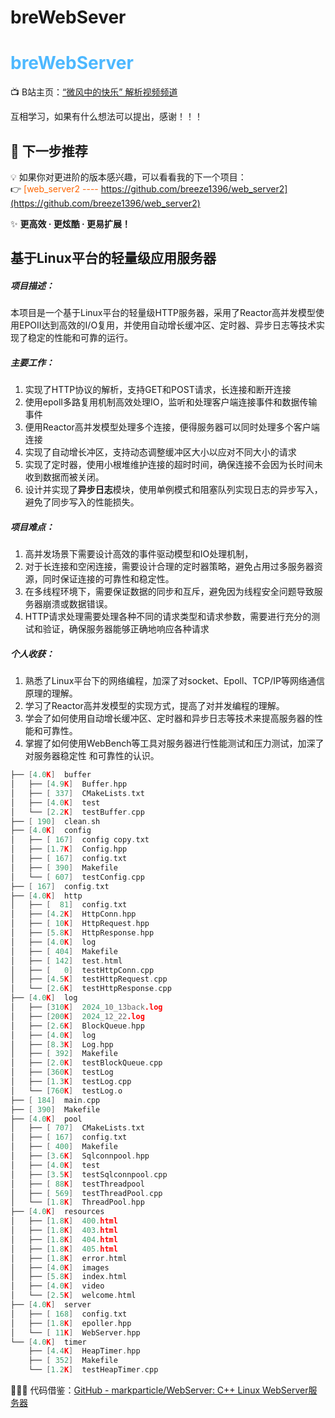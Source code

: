 # breWebSever

# <span style="color:#4db8ff;">breWebServer</span>  

📺 B站主页：<span style="color:#1f7ed0;">[“微风中的快乐” 解析视频频道](https://space.bilibili.com/630698674?spm_id_from=333.1365.0.0)</span>

互相学习，如果有什么想法可以提出，感谢！！！





## 🌈 下一步推荐  

💡 如果你对更进阶的版本感兴趣，可以看看我的下一个项目：  
👉 <span style="color:#ff6600;">[web_server2 ---- https://github.com/breeze1396/web_server2](https://github.com/breeze1396/web_server2)</span>  

✨ **更高效 · 更炫酷 · 更易扩展！**







## 基于Linux平台的轻量级应用服务器

##### 项目描述：

​	本项目是一个基于Linux平台的轻量级HTTP服务器，采用了Reactor高并发模型使用EPOII达到高效的I/O复用，并使用自动增长缓冲区、定时器、异步日志等技术实现了稳定的性能和可靠的运行。

##### 主要工作：

1. 实现了HTTP协议的解析，支持GET和POST请求，长连接和断开连接
2. 使用epolI多路复用机制高效处理IO，监听和处理客户端连接事件和数据传输事件
3. 便用Reactor高并发模型处理多个连接，便得服务器可以同时处理多个客户端连接
4. 实现了自动增长冲区，支持动态调整缓冲区大小以应对不同大小的请求
5. 实现了定时器，使用小根堆维护连接的超时时间，确保连接不会因为长时间未收到数据而被关闭。
6. 设计并实现了**异步日志**模块，使用单例模式和阻塞队列实现日志的异步写入，避免了同步写入的性能损失。



##### 项目难点：

1. 高并发场景下需要设计高效的事件驱动模型和IO处理机制，
2. 对于长连接和空闲连接，需要设计合理的定时器策略，避免占用过多服务器资源，同时保证连接的可靠性和稳定性。
3. 在多线程环境下，需要保证数据的同步和互斥，避免因为线程安全问题导致服务器崩溃或数据错误。
4. HTTP请求处理需要处理各种不同的请求类型和请求参数，需要进行充分的测试和验证，确保服务器能够正确地响应各种请求

##### 个人收获：

1. 熟悉了Linux平台下的网络编程，加深了对socket、Epoll、TCP/IP等网络通信原理的理解。
2. 学习了Reactor高并发模型的实现方式，提高了对并发编程的理解。
3. 学会了如何使用自动增长缓冲区、定时器和异步日志等技术来提高服务器的性能和可靠性。
4. 掌握了如何使用WebBench等工具对服务器进行性能测试和压力测试，加深了对服务器稳定性
   和可靠性的认识。

```cpp
├── [4.0K]  buffer
│   ├── [4.9K]  Buffer.hpp
│   ├── [ 337]  CMakeLists.txt
│   ├── [4.0K]  test
│   └── [2.2K]  testBuffer.cpp
├── [ 190]  clean.sh
├── [4.0K]  config
│   ├── [ 167]  config copy.txt
│   ├── [1.7K]  Config.hpp
│   ├── [ 167]  config.txt
│   ├── [ 390]  Makefile
│   └── [ 607]  testConfig.cpp
├── [ 167]  config.txt
├── [4.0K]  http
│   ├── [  81]  config.txt
│   ├── [4.2K]  HttpConn.hpp
│   ├── [ 10K]  HttpRequest.hpp
│   ├── [5.8K]  HttpResponse.hpp
│   ├── [4.0K]  log
│   ├── [ 404]  Makefile
│   ├── [ 142]  test.html
│   ├── [   0]  testHttpConn.cpp
│   ├── [4.5K]  testHttpRequest.cpp
│   └── [2.6K]  testHttpResponse.cpp
├── [4.0K]  log
│   ├── [310K]  2024_10_13back.log
│   ├── [200K]  2024_12_22.log
│   ├── [2.6K]  BlockQueue.hpp
│   ├── [4.0K]  log
│   ├── [8.3K]  Log.hpp
│   ├── [ 392]  Makefile
│   ├── [2.0K]  testBlockQueue.cpp
│   ├── [360K]  testLog
│   ├── [1.3K]  testLog.cpp
│   └── [760K]  testLog.o
├── [ 184]  main.cpp
├── [ 390]  Makefile
├── [4.0K]  pool
│   ├── [ 707]  CMakeLists.txt
│   ├── [ 167]  config.txt
│   ├── [ 400]  Makefile
│   ├── [3.6K]  Sqlconnpool.hpp
│   ├── [4.0K]  test
│   ├── [3.5K]  testSqlconnpool.cpp
│   ├── [ 88K]  testThreadpool
│   ├── [ 569]  testThreadPool.cpp
│   └── [1.8K]  ThreadPool.hpp
├── [4.0K]  resources
│   ├── [1.8K]  400.html
│   ├── [1.8K]  403.html
│   ├── [1.8K]  404.html
│   ├── [1.8K]  405.html
│   ├── [1.8K]  error.html
│   ├── [4.0K]  images
│   ├── [5.8K]  index.html
│   ├── [4.0K]  video
│   └── [2.5K]  welcome.html
├── [4.0K]  server
│   ├── [ 168]  config.txt
│   ├── [1.8K]  epoller.hpp
│   └── [ 11K]  WebServer.hpp
└── [4.0K]  timer
    ├── [4.4K]  HeapTimer.hpp
    ├── [ 352]  Makefile
    └── [1.2K]  testHeapTimer.cpp
```

🚩🚩🚩 代码借鉴：[GitHub - markparticle/WebServer: C++ Linux WebServer服务器](https://github.com/markparticle/WebServer)

